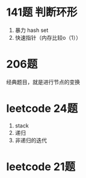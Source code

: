 # 141题 判断环形
1. 暴力 hash set
2. 快速指针（内存比较o（1））

# 206题
经典题目，就是进行节点的变换

# leetcode 24题
1. stack
2. 递归
3. 非递归的迭代

# leetcode 21题
